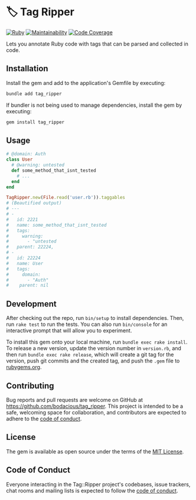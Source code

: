 # 🏷️ Tag Ripper

[![Ruby](https://github.com/Bodacious/tag-ripper/actions/workflows/main.yml/badge.svg)](https://github.com/Bodacious/tag-ripper/actions/workflows/main.yml)
[![Maintainability](https://qlty.sh/gh/Bodacious/projects/tag_ripper/maintainability.svg)](https://qlty.sh/gh/Bodacious/projects/tag_ripper)
[![Code Coverage](https://qlty.sh/gh/Bodacious/projects/tag_ripper/coverage.svg)](https://qlty.sh/gh/Bodacious/projects/tag_ripper)

Lets you annotate Ruby code with tags that can be parsed and collected in code.

## Installation

Install the gem and add to the application's Gemfile by executing:

```bash
bundle add tag_ripper
```

If bundler is not being used to manage dependencies, install the gem by executing:

```bash
gem install tag_ripper
```

## Usage

```ruby
# @domain: Auth
class User
  # @warning: untested
  def some_method_that_isnt_tested
    # ...
  end
end

TagRipper.new(File.read('user.rb')).taggables
# (Beautified output)
# ---
# -
#   id: 2221
#   name: some_method_that_isnt_tested
#   tags:
#     warning:
#       - "untested
#   parent: 22224,
# -
#   id: 22224
#   name: User
#   tags:
#     domain:
#       - "Auth"
#    parent: nil
```

## Development

After checking out the repo, run `bin/setup` to install dependencies. Then, run `rake test` to run the tests. You can also run `bin/console` for an interactive prompt that will allow you to experiment.

To install this gem onto your local machine, run `bundle exec rake install`. To release a new version, update the version number in `version.rb`, and then run `bundle exec rake release`, which will create a git tag for the version, push git commits and the created tag, and push the `.gem` file to [rubygems.org](https://rubygems.org).

## Contributing

Bug reports and pull requests are welcome on GitHub at <https://github.com/bodacious/tag_ripper>.
This project is intended to be a safe, welcoming space for collaboration, and contributors are expected to adhere to the [code of conduct](https://github.com/bodacious/tag_ripper/blob/master/CODE_OF_CONDUCT.md).

## License

The gem is available as open source under the terms of the [MIT License](https://opensource.org/licenses/MIT).

## Code of Conduct

Everyone interacting in the Tag::Ripper project's codebases, issue trackers, chat rooms and mailing lists is expected to follow the [code of conduct](https://github.com/bodacious/tag_ripper/blob/master/CODE_OF_CONDUCT.md).
